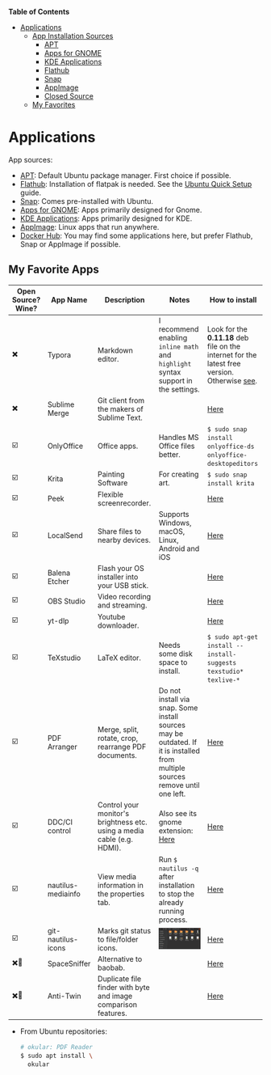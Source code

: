 <!-- START doctoc generated TOC please keep comment here to allow auto update -->
<!-- DON'T EDIT THIS SECTION, INSTEAD RE-RUN doctoc TO UPDATE -->
**Table of Contents**

- [Applications](#applications)
  - [App Installation Sources](#app-installation-sources)
    - [APT](#apt)
    - [Apps for GNOME](#apps-for-gnome)
    - [KDE Applications](#kde-applications)
    - [Flathub](#flathub)
    - [Snap](#snap)
    - [AppImage](#appimage)
    - [Closed Source](#closed-source)
  - [My Favorites](#my-favorites)

<!-- END doctoc generated TOC please keep comment here to allow auto update -->

# Applications

App sources:

-  [APT](https://ubuntu.com/server/docs/package-management): Default Ubuntu package manager. First choice if possible.
-  [Flathub](https://flathub.org/home): Installation of flatpak is needed. See the [Ubuntu Quick Setup](https://flatpak.org/setup/Ubuntu) guide. 
-  [Snap](https://snapcraft.io/store):  Comes pre-installed with Ubuntu.                             
-  [Apps for GNOME](https://apps.gnome.org/): Apps primarily designed for Gnome.                           
-  [KDE Applications](https://apps.kde.org/): Apps primarily designed for KDE.                             
-  [AppImage](https://appimage.org/): Linux apps that run anywhere.                                
-  [Docker Hub](https://hub.docker.com/search?q=): You may find some applications here, but prefer Flathub, Snap or AppImage if possible. 

## My Favorite Apps

| Open Source? Wine?                   | App Name           | Description                                                  | Notes                                                        | How to install                                               |
| ------------------------------------ | ------------------ | ------------------------------------------------------------ | ------------------------------------------------------------ | ------------------------------------------------------------ |
| :heavy_multiplication_x:             | Typora             | Markdown editor.                                             | I recommend enabling `inline math` and `highlight` syntax support in the settings. | Look for the **0.11.18** deb file on the internet for the latest free version. Otherwise [see](https://typora.io/). |
| :heavy_multiplication_x:             | Sublime Merge      | Git client from the makers of Sublime Text.                  |                                                              | [Here](https://www.sublimemerge.com/docs/linux_repositories) |
| :ballot_box_with_check:              | OnlyOffice         | Office apps.                                                 | Handles MS Office files better.                              | `$ sudo snap install onlyoffice-ds onlyoffice-desktopeditors` |
| :ballot_box_with_check:              | Krita              | Painting Software                                            | For creating art.                                            | `$ sudo snap install krita`                                  |
| :ballot_box_with_check:              | Peek               | Flexible screenrecorder.                                     |                                                              | [Here](https://github.com/phw/peek#ubuntu)                   |
| :ballot_box_with_check:              | LocalSend          | Share files to nearby devices.                               | Supports Windows, macOS, Linux, Android and iOS              | [Here](https://localsend.org/#/)                             |
| :ballot_box_with_check:              | Balena Etcher      | Flash your OS installer into your USB stick.                 |                                                              | [Here](https://www.balena.io/etcher/)                        |
| :ballot_box_with_check:              | OBS Studio         | Video recording and streaming.                               |                                                              | [Here](https://obsproject.com/wiki/install-instructions#linux) |
| :ballot_box_with_check:              | yt-dlp             | Youtube downloader.                                          |                                                              | [Here](https://github.com/yt-dlp/yt-dlp/wiki/Installation)   |
| :ballot_box_with_check:              | TeXstudio          | LaTeX editor.                                                | Needs some disk space to install.                            | `$ sudo apt-get install --install-suggests texstudio* texlive-*` |
| :ballot_box_with_check:              | PDF Arranger       | Merge, split, rotate, crop, rearrange PDF documents.         | Do not install via snap. Some install sources may be outdated. If it is installed from multiple sources remove until one left. | [Here](https://github.com/pdfarranger/pdfarranger)           |
| :ballot_box_with_check:              | DDC/CI control     | Control your monitor's brightness etc. using a media cable (e.g. HDMI). | Also see its gnome extension: [Here](https://extensions.gnome.org/extension/2944/ddc-brightness-control/) | [Here](https://github.com/ddccontrol/ddccontrol#installation-from-official-packages) |
| :ballot_box_with_check:              | nautilus-mediainfo | View media information in the properties tab.                | Run `$ nautilus -q` after installation to stop the already running process. | [Here](https://github.com/linux-man/nautilus-mediainfo)      |
| :ballot_box_with_check:              | git-nautilus-icons | Marks git status to file/folder icons.                       | ![](https://github.com/chrisjbillington/git-nautilus-icons/raw/master/screenshot_nautilus.png) | [Here](https://github.com/chrisjbillington/git-nautilus-icons#installation) |
| :heavy_multiplication_x::wine_glass: | SpaceSniffer       | Alternative to baobab.                                       |                                                              | [Here](http://www.uderzo.it/main_products/space_sniffer/index.html) |
| :heavy_multiplication_x::wine_glass: | Anti-Twin          | Duplicate file finder with byte and image comparison features. |                                                              | [Here](http://www.joerg-rosenthal.com/en/antitwin/)          |





- From Ubuntu repositories:

  ```bash
  # okular: PDF Reader
  $ sudo apt install \
  	okular
  ```

  
